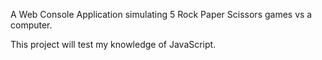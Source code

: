A Web Console Application simulating 5 Rock Paper Scissors games vs a computer.

This project will test my knowledge of JavaScript.